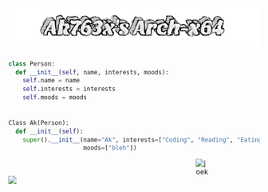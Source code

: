 <h1 align="center">
  <img src="https://github.com/akxshx-arch/akxshx-arch/raw/main/Ak763x's%20Arch-x64.png" alt="Ak763x's Arch-x64" />
</h1>


```python
class Person:
  def __init__(self, name, interests, moods):
    self.name = name
    self.interests = interests
    self.moods = moods


Class Ak(Person):
  def __init__(self):
    super().__init__(name="Ak", interests=["Coding", "Reading", "Eating", "Sleeping"], 
                     moods=["bleh"])
```
<div style="float: right; clear: none; padding-left: 300px; padding-right: 100px">
<img src="https://readme-jokes.vercel.app/api" alt="joek" style="padding-left: 100px" />
</div>
<img src="https://raw.githubusercontent.com/halfrost/halfrost/master/icons/header_.png">
